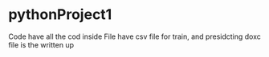 # pythonProject1

Code have all the cod inside
File have csv file for train, and presidcting
doxc file is the written up
